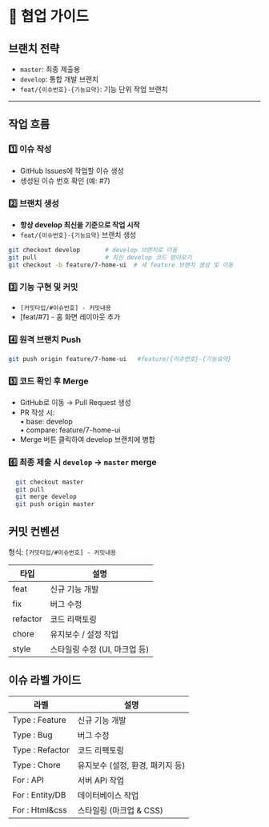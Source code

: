 # 🤝 협업 가이드

## 브랜치 전략
- `master`: 최종 제출용
- `develop`: 통합 개발 브랜치
- `feat/{이슈번호}-{기능요약}`: 기능 단위 작업 브랜치

---

## 작업 흐름

### 1️⃣ 이슈 작성
- GitHub Issues에 작업할 이슈 생성  
- 생성된 이슈 번호 확인 (예: #7)

### 2️⃣ 브랜치 생성
- **항상 develop 최신을 기준으로 작업 시작**  
- `feat/{이슈번호}-{기능요약}` 브랜치 생성  

```bash
git checkout develop       # develop 브랜치로 이동
git pull                   # 최신 develop 코드 받아오기
git checkout -b feature/7-home-ui  # 새 feature 브랜치 생성 및 이동
```

### 3️⃣ 기능 구현 및 커밋  
- `[커밋타입/#이슈번호] - 커밋내용`  
- [feat/#7] - 홈 화면 레이아웃 추가

### 4️⃣ 원격 브랜치 Push
```bash
git push origin feature/7-home-ui 	#feature/{이슈번호}-{기능요약}
```

### 5️⃣ 코드 확인 후 Merge  
- GitHub로 이동 → Pull Request 생성
- PR 작성 시:  
	• base: develop  
	• compare: feature/7-home-ui
- Merge 버튼 클릭하여 develop 브랜치에 병합

### 6️⃣ 최종 제출 시 `develop` → `master` merge
```bash
  git checkout master
  git pull
  git merge develop
  git push origin master
```

## 커밋 컨벤션

형식: `[커밋타입/#이슈번호] - 커밋내용`

| 타입 | 설명 |
|---|---|
| feat | 신규 기능 개발 |
| fix | 버그 수정 |
| refactor | 코드 리팩토링 |
| chore | 유지보수 / 설정 작업 |
| style | 스타일링 수정 (UI, 마크업 등) |

## 이슈 라벨 가이드

| 라벨 | 설명 |
|---|---|
| Type : Feature | 신규 기능 개발 |
| Type : Bug | 버그 수정 |
| Type : Refactor | 코드 리팩토링 |
| Type : Chore | 유지보수 (설정, 환경, 패키지 등) |
| For : API | 서버 API 작업 |
| For : Entity/DB | 데이터베이스 작업 |
| For : Html&css | 스타일링 (마크업 & CSS) |
